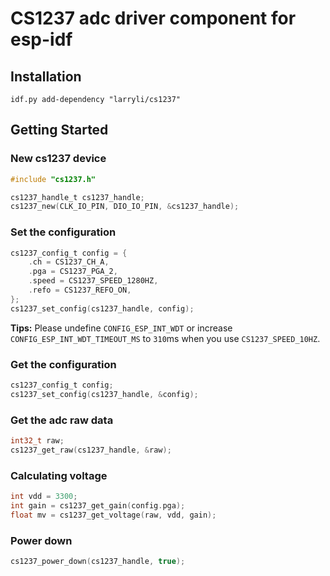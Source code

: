# CS1237 adc driver component for esp-idf

## Installation

    idf.py add-dependency "larryli/cs1237"

## Getting Started

### New cs1237 device

```c
#include "cs1237.h"

cs1237_handle_t cs1237_handle;
cs1237_new(CLK_IO_PIN, DIO_IO_PIN, &cs1237_handle);
```

### Set the configuration

```c
cs1237_config_t config = {
    .ch = CS1237_CH_A,
    .pga = CS1237_PGA_2,
    .speed = CS1237_SPEED_1280HZ,
    .refo = CS1237_REFO_ON,
};
cs1237_set_config(cs1237_handle, config);
```

**Tips:** Please undefine `CONFIG_ESP_INT_WDT` or increase `CONFIG_ESP_INT_WDT_TIMEOUT_MS` to `310`ms when you use `CS1237_SPEED_10HZ`.

### Get the configuration

```c
cs1237_config_t config;
cs1237_set_config(cs1237_handle, &config);
```

### Get the adc raw data

```c
int32_t raw;
cs1237_get_raw(cs1237_handle, &raw);
```

### Calculating voltage 

```c
int vdd = 3300;
int gain = cs1237_get_gain(config.pga);
float mv = cs1237_get_voltage(raw, vdd, gain);
```

### Power down

```c
cs1237_power_down(cs1237_handle, true);
```
